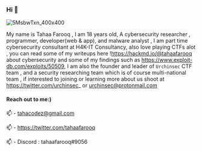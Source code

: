 ### Hi 👋
![5MsbwTxn_400x400](https://user-images.githubusercontent.com/49201347/151577960-49f42ab7-7f9d-4a3b-9abe-84a57e77ba1d.jpg)
<!--
**tahaafarooq/tahaafarooq** is a ✨ _special_ ✨ repository because its `README.md` (this file) appears on your GitHub profile.

Here are some ideas to get you started:

- 🔭 I’m currently working on ...
- 🌱 I’m currently learning ...
- 👯 I’m looking to collaborate on ...
- 🤔 I’m looking for help with ...
- 💬 Ask me about ...
- 📫 How to reach me: ...
- 😄 Pronouns: ...
- ⚡ Fun fact: ...
-->
My name is Tahaa Farooq , I am 18 years old, A cybersecurity researcher , programmer, developer(web & app), and malware analyst , I am part time cybersecurity consultant at H4K-IT Consultancy, also love playing CTFs alot , you can read some of my writeups here !https://hackmd.io/@tahaafarooq about cybersecurity and some of my findings such as https://www.exploit-db.com/exploits/50509, I am also the founder and leader of `Urchinsec` CTF team , and a security researching team which is of course multi-national team , if interested to joining or learning more about us shoot at https://twitter.com/urchinsec_ or urchinsec@protonmail.com

#### Reach out to me:)

📫  - tahacodez@gmail.com

📫  - https://twitter.com/tahaafarooq

📫  - Discord : tahaafarooq#9056
